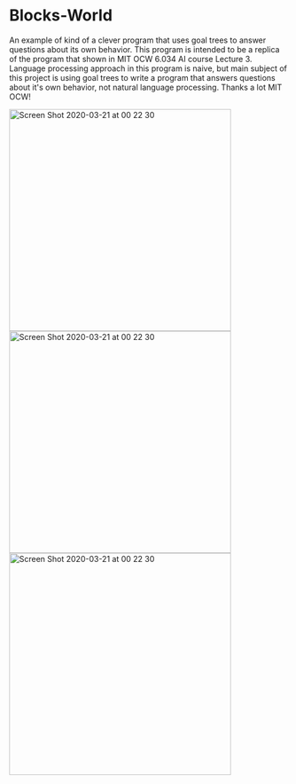 # Blocks-World
An example of kind of a clever program that uses goal trees to answer questions about its own behavior.
This program is intended to be a replica of the program that shown in MIT OCW 6.034 AI course Lecture 3. Language processing
approach in this program is naive, but main subject of this project is using goal trees to write a program that answers 
questions about it's own behavior, not natural language processing. Thanks a lot MIT OCW!

<img width="400" alt="Screen Shot 2020-03-21 at 00 22 30" src="https://user-images.githubusercontent.com/45623751/77179634-c859d780-6ad9-11ea-823c-5bde455ac2df.PNG"> 

<img width="400" alt="Screen Shot 2020-03-21 at 00 22 30" src="https://user-images.githubusercontent.com/45623751/77179640-cabc3180-6ad9-11ea-8958-d48925ffbd36.PNG"> 

<img width="400" alt="Screen Shot 2020-03-21 at 00 22 30" src="https://user-images.githubusercontent.com/45623751/77179647-cbed5e80-6ad9-11ea-9ce8-798a29256b42.PNG">

